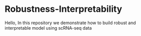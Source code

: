 # Robustness-Interpretability
Hello, In this repository we demonstrate how to build robust and interpretable model using scRNA-seq data
